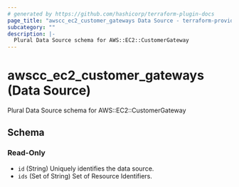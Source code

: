 ```yaml
---
# generated by https://github.com/hashicorp/terraform-plugin-docs
page_title: "awscc_ec2_customer_gateways Data Source - terraform-provider-awscc"
subcategory: ""
description: |-
  Plural Data Source schema for AWS::EC2::CustomerGateway
---
```


# awscc_ec2_customer_gateways (Data Source)

Plural Data Source schema for AWS::EC2::CustomerGateway



<!-- schema generated by tfplugindocs -->
## Schema

### Read-Only

- `id` (String) Uniquely identifies the data source.
- `ids` (Set of String) Set of Resource Identifiers.


